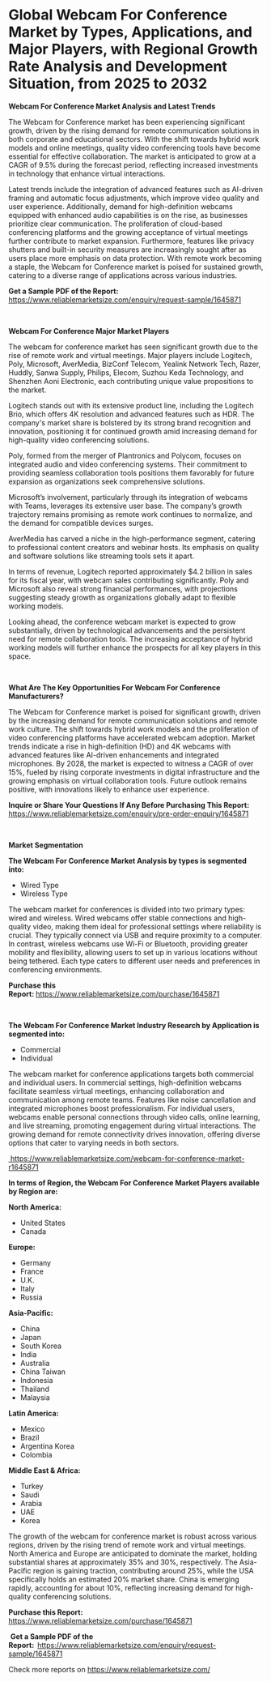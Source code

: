 <p><h1>Global Webcam For Conference Market by Types, Applications, and Major Players, with Regional Growth Rate Analysis and Development Situation, from 2025 to 2032</h1></p><p><strong>Webcam For Conference Market Analysis and Latest Trends</strong></p>
<p><p>The Webcam for Conference market has been experiencing significant growth, driven by the rising demand for remote communication solutions in both corporate and educational sectors. With the shift towards hybrid work models and online meetings, quality video conferencing tools have become essential for effective collaboration. The market is anticipated to grow at a CAGR of 9.5% during the forecast period, reflecting increased investments in technology that enhance virtual interactions.</p><p>Latest trends include the integration of advanced features such as AI-driven framing and automatic focus adjustments, which improve video quality and user experience. Additionally, demand for high-definition webcams equipped with enhanced audio capabilities is on the rise, as businesses prioritize clear communication. The proliferation of cloud-based conferencing platforms and the growing acceptance of virtual meetings further contribute to market expansion. Furthermore, features like privacy shutters and built-in security measures are increasingly sought after as users place more emphasis on data protection. With remote work becoming a staple, the Webcam for Conference market is poised for sustained growth, catering to a diverse range of applications across various industries.</p></p>
<p><strong>Get a Sample PDF of the Report:&nbsp;</strong> <a href="https://www.reliablemarketsize.com/enquiry/request-sample/1645871?utm_campaign=3574&utm_medium=2&utm_source=Github&utm_content=ia&utm_term=29032025&utm_id=webcam-for-conference">https://www.reliablemarketsize.com/enquiry/request-sample/1645871</a></p>
<p>&nbsp;</p>
<p><strong>Webcam For Conference Major Market Players</strong></p>
<p><p>The webcam for conference market has seen significant growth due to the rise of remote work and virtual meetings. Major players include Logitech, Poly, Microsoft, AverMedia, BizConf Telecom, Yealink Network Tech, Razer, Huddly, Sanwa Supply, Philips, Elecom, Suzhou Keda Technology, and Shenzhen Aoni Electronic, each contributing unique value propositions to the market.</p><p>Logitech stands out with its extensive product line, including the Logitech Brio, which offers 4K resolution and advanced features such as HDR. The company's market share is bolstered by its strong brand recognition and innovation, positioning it for continued growth amid increasing demand for high-quality video conferencing solutions.</p><p>Poly, formed from the merger of Plantronics and Polycom, focuses on integrated audio and video conferencing systems. Their commitment to providing seamless collaboration tools positions them favorably for future expansion as organizations seek comprehensive solutions.</p><p>Microsoft’s involvement, particularly through its integration of webcams with Teams, leverages its extensive user base. The company’s growth trajectory remains promising as remote work continues to normalize, and the demand for compatible devices surges.</p><p>AverMedia has carved a niche in the high-performance segment, catering to professional content creators and webinar hosts. Its emphasis on quality and software solutions like streaming tools sets it apart.</p><p>In terms of revenue, Logitech reported approximately $4.2 billion in sales for its fiscal year, with webcam sales contributing significantly. Poly and Microsoft also reveal strong financial performances, with projections suggesting steady growth as organizations globally adapt to flexible working models.</p><p>Looking ahead, the conference webcam market is expected to grow substantially, driven by technological advancements and the persistent need for remote collaboration tools. The increasing acceptance of hybrid working models will further enhance the prospects for all key players in this space.</p></p>
<p>&nbsp;</p>
<p><strong>What Are The Key Opportunities For Webcam For Conference Manufacturers?</strong></p>
<p><p>The Webcam for Conference market is poised for significant growth, driven by the increasing demand for remote communication solutions and remote work culture. The shift towards hybrid work models and the proliferation of video conferencing platforms have accelerated webcam adoption. Market trends indicate a rise in high-definition (HD) and 4K webcams with advanced features like AI-driven enhancements and integrated microphones. By 2028, the market is expected to witness a CAGR of over 15%, fueled by rising corporate investments in digital infrastructure and the growing emphasis on virtual collaboration tools. Future outlook remains positive, with innovations likely to enhance user experience.</p></p>
<p><strong>Inquire or Share Your Questions If Any Before Purchasing This Report:</strong> <a href="https://www.reliablemarketsize.com/enquiry/pre-order-enquiry/1645871?utm_campaign=3574&utm_medium=2&utm_source=Github&utm_content=ia&utm_term=29032025&utm_id=webcam-for-conference">https://www.reliablemarketsize.com/enquiry/pre-order-enquiry/1645871</a></p>
<p>&nbsp;</p>
<p><strong>Market Segmentation</strong></p>
<p><strong>The Webcam For Conference Market Analysis by types is segmented into:</strong></p>
<p><ul><li>Wired Type</li><li>Wireless Type</li></ul></p>
<p><p>The webcam market for conferences is divided into two primary types: wired and wireless. Wired webcams offer stable connections and high-quality video, making them ideal for professional settings where reliability is crucial. They typically connect via USB and require proximity to a computer. In contrast, wireless webcams use Wi-Fi or Bluetooth, providing greater mobility and flexibility, allowing users to set up in various locations without being tethered. Each type caters to different user needs and preferences in conferencing environments.</p></p>
<p><strong>Purchase this Report:&nbsp;</strong><a href="https://www.reliablemarketsize.com/purchase/1645871?utm_campaign=3574&utm_medium=2&utm_source=Github&utm_content=ia&utm_term=29032025&utm_id=webcam-for-conference">https://www.reliablemarketsize.com/purchase/1645871</a></p>
<p>&nbsp;</p>
<p><strong>The Webcam For Conference Market Industry Research by Application is segmented into:</strong></p>
<p><ul><li>Commercial</li><li>Individual</li></ul></p>
<p><p>The webcam market for conference applications targets both commercial and individual users. In commercial settings, high-definition webcams facilitate seamless virtual meetings, enhancing collaboration and communication among remote teams. Features like noise cancellation and integrated microphones boost professionalism. For individual users, webcams enable personal connections through video calls, online learning, and live streaming, promoting engagement during virtual interactions. The growing demand for remote connectivity drives innovation, offering diverse options that cater to varying needs in both sectors.</p></p>
<p><a href="https://www.reliablemarketsize.com/webcam-for-conference-market-r1645871?utm_campaign=3574&utm_medium=2&utm_source=Github&utm_content=ia&utm_term=29032025&utm_id=webcam-for-conference">&nbsp;https://www.reliablemarketsize.com/webcam-for-conference-market-r1645871</a></p>
<p><strong>In terms of Region, the Webcam For Conference Market Players available by Region are:</strong></p>
<p>
    <p> <strong> North America: </strong>
        <ul>
            <li>United States</li>
            <li>Canada</li>
        </ul>
        </p> 
    <p> <strong> Europe: </strong>
        <ul>
            <li>Germany</li>
            <li>France</li>
            <li>U.K.</li>
            <li>Italy</li>
            <li>Russia</li>
        </ul>
        </p> 
    <p> <strong> Asia-Pacific: </strong>
        <ul>
            <li>China</li>
            <li>Japan</li>
            <li>South Korea</li>
            <li>India</li>
            <li>Australia</li>
            <li>China Taiwan</li>
            <li>Indonesia</li>
            <li>Thailand</li>
            <li>Malaysia</li>
        </ul>
        </p> 
    <p> <strong> Latin America: </strong>
        <ul>
            <li>Mexico</li>
            <li>Brazil</li>
            <li>Argentina Korea</li>
            <li>Colombia</li>
        </ul>
        </p> 
    <p> <strong> Middle East & Africa: </strong>
        <ul>
            <li>Turkey</li>
            <li>Saudi</li>
            <li>Arabia</li>
            <li>UAE</li>
            <li>Korea</li>
        </ul>
    </p>
    </p>
<p><p>The growth of the webcam for conference market is robust across various regions, driven by the rising trend of remote work and virtual meetings. North America and Europe are anticipated to dominate the market, holding substantial shares at approximately 35% and 30%, respectively. The Asia-Pacific region is gaining traction, contributing around 25%, while the USA specifically holds an estimated 20% market share. China is emerging rapidly, accounting for about 10%, reflecting increasing demand for high-quality conferencing solutions.</p></p>
<p><strong>Purchase this Report: </strong><a href="https://www.reliablemarketsize.com/purchase/1645871?utm_campaign=3574&utm_medium=2&utm_source=Github&utm_content=ia&utm_term=29032025&utm_id=webcam-for-conference">https://www.reliablemarketsize.com/purchase/1645871</a></p>
<p>&nbsp;<strong>Get a Sample PDF of the Report:&nbsp;&nbsp;</strong><a href="https://www.reliablemarketsize.com/enquiry/request-sample/1645871?utm_campaign=3574&utm_medium=2&utm_source=Github&utm_content=ia&utm_term=29032025&utm_id=webcam-for-conference">https://www.reliablemarketsize.com/enquiry/request-sample/1645871</a></p>
<p><strong></strong></p>
<p>Check more reports on <a href="https://www.reliablemarketsize.com/?utm_campaign=3574&utm_medium=2&utm_source=Github&utm_content=ia&utm_term=29032025&utm_id=webcam-for-conference">https://www.reliablemarketsize.com/</a></p>